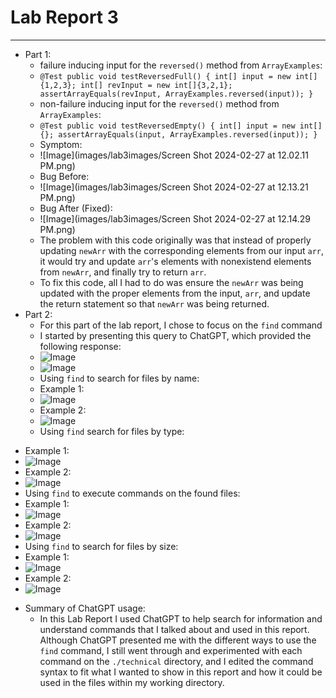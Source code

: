 # Lab Report 3
---
* Part 1:
  - failure inducing input for the `reversed()` method from `ArrayExamples`:
  - `@Test
  public void testReversedFull() {
    int[] input = new int[]{1,2,3};
    int[] revInput = new int[]{3,2,1};
    assertArrayEquals(revInput, ArrayExamples.reversed(input));
    }`
  - non-failure inducing input for the `reversed()` method from `ArrayExamples`:
  - `@Test
    public void testReversedEmpty() {
    int[] input = new int[]{};
    assertArrayEquals(input, ArrayExamples.reversed(input));
    }`
  - Symptom:
  - ![Image](images/lab3images/Screen Shot 2024-02-27 at 12.02.11 PM.png)
  - Bug Before:
  - ![Image](images/lab3images/Screen Shot 2024-02-27 at 12.13.21 PM.png)
  - Bug After (Fixed):
  - ![Image](images/lab3images/Screen Shot 2024-02-27 at 12.14.29 PM.png)
  - The problem with this code originally was that instead of properly updating `newArr` with the corresponding elements from our input `arr`, it would try and update `arr`'s elements with nonexistend elements from `newArr`, and finally try to return `arr`.
  - To fix this code, all I had to do was ensure the `newArr` was being updated with the proper elements from the input, `arr`, and update the return statement so that `newArr` was being returned.
* Part 2:
  - For this part of the lab report, I chose to focus on the `find` command
  - I started by presenting this query to ChatGPT, which provided the following response:
  - ![Image]()
  - ![Image]()
  - Using `find` to search for files by name:
  - Example 1:
  - ![Image]()
  - Example 2:
  - ![Image]()
  - Using `find` search for files by type:
 - Example 1:
  - ![Image]()
  - Example 2:
  - ![Image]()
  - Using `find` to execute commands on the found files:
  - Example 1:
  - ![Image]()
  - Example 2:
  - ![Image]()
  - Using `find` to search for files by size:
  - Example 1:
  - ![Image]()
  - Example 2:
  - ![Image]()
* Summary of ChatGPT usage:
  - In this Lab Report I used ChatGPT to help search for information and understand commands that I talked about and used in this report. Although ChatGPT presented me with the different ways to use the `find` command, I still went through and experimented with each command on the `./technical` directory, and I edited the command syntax to fit what I wanted to show in this report and how it could be used in the files within my working directory.
